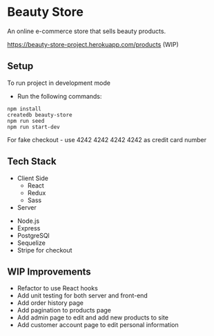 # Beauty Store

An online e-commerce store that sells beauty products.

https://beauty-store-project.herokuapp.com/products (WIP)

## Setup

To run project in development mode

* Run the following commands:

```
npm install
createdb beauty-store
npm run seed
npm run start-dev
```

For fake checkout - use 4242 4242 4242 4242 as credit card number

## Tech Stack

* Client Side
  * React
  * Redux
  * Sass
* Server

- Node.js
- Express
- PostgreSQl
- Sequelize
- Stripe for checkout

## WIP Improvements

* Refactor to use React hooks
* Add unit testing for both server and front-end
* Add order history page
* Add pagination to products page
* Add admin page to edit and add new products to site
* Add customer account page to edit personal information
